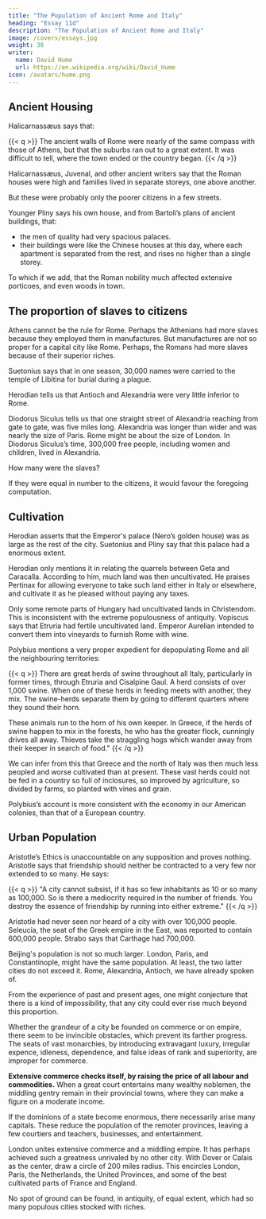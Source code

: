 ```yaml
---
title: "The Population of Ancient Rome and Italy"
heading: "Essay 11d"
description: "The Population of Ancient Rome and Italy"
image: /covers/essays.jpg
weight: 36
writer:
  name: David Hume
  url: https://en.wikipedia.org/wiki/David_Hume
icon: /avatars/hume.png
---
```



## Ancient Housing

Halicarnassæus says that:

{{< q >}}
The ancient walls of Rome were nearly of the same compass with those of Athens, but that the suburbs ran out to a great extent. It was difficult to tell, where the town ended or the country began. 
{{< /q >}}

Halicarnassæus, Juvenal, and other ancient writers say that the Roman houses were high and families lived in separate storeys, one above another.

But these were probably only the poorer citizens in a few streets. 

Younger Pliny says his own house, and from Bartoli’s plans of ancient buildings, that:
- the men of quality had very spacious palaces.
- their buildings were like the Chinese houses at this day, where each apartment is separated from the rest, and rises no higher than a single storey. 

To which if we add, that the Roman nobility much affected extensive porticoes, and even woods in town. 


## The proportion of slaves to citizens

Athens cannot be the rule for Rome. Perhaps the Athenians had more slaves because they employed them in manufactures. But manufactures are not so proper for a capital city like Rome. Perhaps, the Romans had more slaves because of their superior riches. 

Suetonius says that in one season, 30,000 names were carried to the temple of Libitina for burial during a plague.

Herodian tells us that Antioch and Alexandria were very little inferior to Rome. 

Diodorus Siculus tells us that one straight street of Alexandria reaching from gate to gate, was five miles long. Alexandria was longer than wider and was nearly the size of Paris. Rome might be about the size of London. In Diodorus Siculus’s time, 300,000 free people, including women and children, lived in Alexandria. 

How many were the slaves? 

If they were equal in number to the citizens, it would favour the foregoing computation.


## Cultivation

Herodian asserts that the Emperor's palace (Nero’s golden house) was as large as the rest of the city. Suetonius and Pliny say that this palace had a enormous extent. 

<!-- , but no power of imagination can make us conceive it to bear any proportion to such a city as London. 
may observe, had the historian been relating Nero’s extravagance, and had he made use of such an expression, it would have had much less weight; these rhetorical exaggerations being so apt to creep into an author’s style, even when the most chaste and correct.  -->

Herodian only mentions it in relating the quarrels between Geta and Caracalla. According to him, much land was then uncultivated. He praises Pertinax for allowing everyone to take such land either in Italy or elsewhere, and cultivate it as he pleased without paying any taxes. 

Only some remote parts of Hungary had uncultivated lands in Christendom. This is inconsistent with the extreme populousness of antiquity. Vopiscus says that Etruria had fertile uncultivated land. Emperor Aurelian intended to convert them into vineyards to furnish Rome with wine. 

Polybius mentions a very proper expedient for depopulating Rome and all the neighbouring territories:

{{< q >}}
There are great herds of swine throughout all Italy, particularly in former times, through Etruria and Cisalpine Gaul. A herd consists of over 1,000 swine. When one of these herds in feeding meets with another, they mix. The swine-herds separate them by going to different quarters where they sound their horn.

These animals run to the horn of his own keeper. In Greece, if the herds of swine happen to mix in the forests, he who has the greater flock, cunningly drives all away. Thieves take the straggling hogs which wander away from their keeper in search of food."
{{< /q >}}

We can infer from this that Greece and the north of Italy was then much less peopled and worse cultivated than at present. These vast herds could not be fed in a country so full of inclosures, so improved by agriculture, so divided by farms, so planted with vines and grain. 

Polybius’s account is more consistent with the economy in our American colonies, than that of a European country. 


## Urban Population

Aristotle’s Ethics is unaccountable on any supposition and proves nothing. Aristotle says that friendship should neither be contracted to a very few nor extended to so many. He says:

{{< q >}}
"A city cannot subsist, if it has so few inhabitants as 10 or so many as 100,000. So is there a mediocrity required in the number of friends. You destroy the essence of friendship by running into either extreme."
{{< /q >}}

Aristotle had never seen nor heard of a city with over 100,000 people. Seleucia, the seat of the Greek empire in the East, was reported to contain 600,000 people. Strabo says that Carthage had 700,000. 

Beijing's population is not so much larger. London, Paris, and Constantinople, might have the same population. At least, the two latter cities do not exceed it. Rome, Alexandria, Antioch, we have already spoken of. 



From the experience of past and present ages, one might conjecture that there is a kind of impossibility, that any city could ever rise much beyond this proportion. 

Whether the grandeur of a city be founded on commerce or on empire, there seem to be invincible obstacles, which prevent its farther progress. The seats of vast monarchies, by introducing extravagant luxury, irregular expence, idleness, dependence, and false ideas of rank and superiority, are improper for commerce.

**Extensive commerce checks itself, by raising the price of all labour and commodities.** When a great court entertains many wealthy noblemen, the middling gentry remain in their provincial towns, where they can make a figure on a moderate income. 

If the dominions of a state become enormous, there necessarily arise many capitals. These reduce the population of the remoter provinces, leaving a few courtiers and teachers, businesses, and entertainment.<!-- repair for education, fortune, and amusement.  -->

London unites extensive commerce and a middling empire. It has perhaps achieved such a greatness unrivaled by no other city. With Dover or Calais as the center, draw a circle of 200 miles radius. This encircles London, Paris, the Netherlands, the United Provinces, and some of the best cultivated parts of France and England. 

No spot of ground can be found, in antiquity, of equal extent, which had so many populous cities stocked with riches. 

<!-- To balance, in both periods, the states, which possessed most art, knowledge, civility, and the best police, seems the truest method of comparison.is an observation of ,  -->


